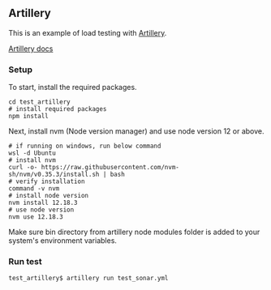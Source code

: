 ## Artillery

This is an example of load testing with [Artillery](https://github.com/artilleryio/artillery).

[Artillery docs](https://artillery.io/docs/guides/guides/test-script-reference.html#Using-dynamic-values-in-config)

### Setup

To start, install the required packages.

```shell
cd test_artillery
# install required packages
npm install
```

Next, install nvm (Node version manager) and use node version 12 or above.

```shell
# if running on windows, run below command
wsl -d Ubuntu
# install nvm
curl -o- https://raw.githubusercontent.com/nvm-sh/nvm/v0.35.3/install.sh | bash
# verify installation
command -v nvm
# install node version
nvm install 12.18.3
# use node version
nvm use 12.18.3
```

Make sure bin directory from artillery node modules folder is added to your system's environment variables.

### Run test

```shell
test_artillery$ artillery run test_sonar.yml
```